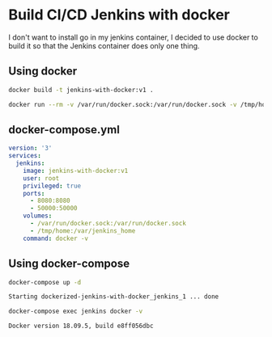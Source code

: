 # Build CI/CD Jenkins with docker

I don't want to install go in my jenkins container, I decided to use docker to build it so that the Jenkins container does only one thing.

## Using docker

```sh
docker build -t jenkins-with-docker:v1 .

docker run --rm -v /var/run/docker.sock:/var/run/docker.sock -v /tmp/home:/var/jenkins_home -p 8080:8080 -p 50000:50000 -u root --privileged jenkins-with-docker:v1 docker -v
```

## docker-compose.yml

```yml
version: '3'
services:
  jenkins:
    image: jenkins-with-docker:v1
    user: root
    privileged: true
    ports:
      - 8080:8080
      - 50000:50000
    volumes:
      - /var/run/docker.sock:/var/run/docker.sock
      - /tmp/home:/var/jenkins_home
    command: docker -v
```

## Using docker-compose

```sh
docker-compose up -d

Starting dockerized-jenkins-with-docker_jenkins_1 ... done

docker-compose exec jenkins docker -v

Docker version 18.09.5, build e8ff056dbc
```